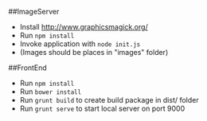 ##ImageServer
* Install http://www.graphicsmagick.org/
* Run `npm install`
* Invoke application with `node init.js`
* (Images should be places in "images" folder)

##FrontEnd
* Run `npm install`
* Run `bower install`
* Run `grunt build` to create build package in dist/ folder
* Run `grunt serve` to start local server on port 9000